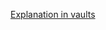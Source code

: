 <a href="https://github.com/JasperZhang121/Vaults/blob/main/Operating%20System/Write%20an%20OS/2.%20Load%20Data%20From%20Sector%20to%20RAM.md"> Explanation in vaults </a>
